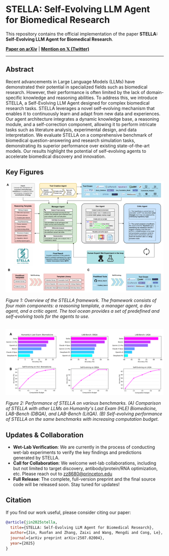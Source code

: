 # STELLA: Self-Evolving LLM Agent for Biomedical Research

This repository contains the official implementation of the paper **STELLA: Self-Evolving LLM Agent for Biomedical Research**.

[**Paper on arXiv**](https://arxiv.org/abs/2507.02004) | [**Mention on 𝕏 (Twitter)**](https://x.com/BiologyAIDaily/status/1941122955850993966)

---

## Abstract

Recent advancements in Large Language Models (LLMs) have demonstrated their potential in specialized fields such as biomedical research. However, their performance is often limited by the lack of domain-specific knowledge and reasoning abilities. To address this, we introduce STELLA, a Self-Evolving LLM Agent designed for complex biomedical research tasks. STELLA leverages a novel self-evolving mechanism that enables it to continuously learn and adapt from new data and experiences. Our agent architecture integrates a dynamic knowledge base, a reasoning module, and a self-correction component, allowing it to perform intricate tasks such as literature analysis, experimental design, and data interpretation. We evaluate STELLA on a comprehensive benchmark of biomedical question-answering and research simulation tasks, demonstrating its superior performance over existing state-of-the-art models. Our results highlight the potential of self-evolving agents to accelerate biomedical discovery and innovation.

## Key Figures

<img src="asset/stella_illustration.png" width="800"/>

*Figure 1: Overview of the STELLA framework. The framework consists of four main components: a reasoning template, a manager agent, a dev agent, and a critic agent. The tool ocean provides a set of predefined and self-evolving tools for the agents to use.*

<br>

<img src="asset/Stella_result.png" width="800"/>

*Figure 2: Performance of STELLA on various benchmarks. (A) Comparison of STELLA with other LLMs on Humanity's Last Exam (HLE) Biomedicine, LAB-Bench (DBQA), and LAB-Bench (LitQA). (B) Self-evolving performance of STELLA on the same benchmarks with increasing computation budget.*

## Updates & Collaboration

* **Wet-Lab Verification**: We are currently in the process of conducting wet-lab experiments to verify the key findings and predictions generated by STELLA.
* **Call for Collaboration**: We welcome wet-lab collaborations, including but not limited to target discovery, antibody/protein/RNA optimization, etc. Please reach out to zz8680@princeton.edu
* **Full Release**: The complete, full-version preprint and the final source code will be released soon. Stay tuned for updates!

## Citation

If you find our work useful, please consider citing our paper:

```bibtex
@article{jin2025stella,
  title={STELLA: Self-Evolving LLM Agent for Biomedical Research},
  author={Jin, Ruofan and Zhang, Zaixi and Wang, Mengdi and Cong, Le},
  journal={arXiv preprint arXiv:2507.02004},
  year={2025}
}
